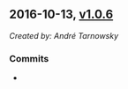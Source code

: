 ## 2016-10-13, [v1.0.6](https://github.com/lotterfriends/my-test-repo/releases/tag/1.0.6)

*Created by: André Tarnowsky*

### Commits
  - 
